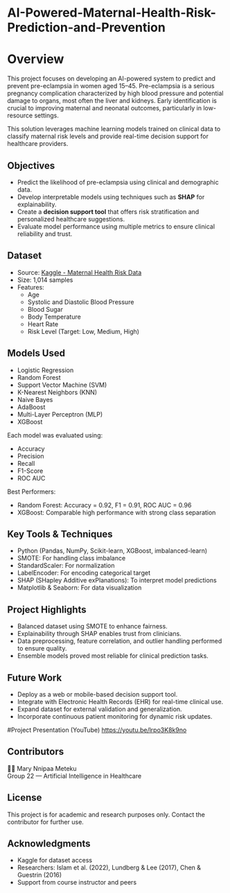 # AI-Powered-Maternal-Health-Risk-Prediction-and-Prevention
#  Overview
This project focuses on developing an AI-powered system to predict and prevent pre-eclampsia in women aged 15–45. Pre-eclampsia is a serious pregnancy complication characterized by high blood pressure and potential damage to organs, most often the liver and kidneys. Early identification is crucial to improving maternal and neonatal outcomes, particularly in low-resource settings.

This solution leverages machine learning models trained on clinical data to classify maternal risk levels and provide real-time decision support for healthcare providers.
## Objectives
- Predict the likelihood of pre-eclampsia using clinical and demographic data.
- Develop interpretable models using techniques such as **SHAP** for explainability.
- Create a **decision support tool** that offers risk stratification and personalized healthcare suggestions.
- Evaluate model performance using multiple metrics to ensure clinical reliability and trust.
  
## Dataset

- Source: [Kaggle - Maternal Health Risk Data](https://www.kaggle.com/datasets/csafrit2/maternal-health-risk-data)
- Size: 1,014 samples
- Features:
  - Age
  - Systolic and Diastolic Blood Pressure
  - Blood Sugar
  - Body Temperature
  - Heart Rate
  - Risk Level (Target: Low, Medium, High)

## Models Used

- Logistic Regression
- Random Forest
- Support Vector Machine (SVM)
- K-Nearest Neighbors (KNN)
- Naive Bayes
- AdaBoost
- Multi-Layer Perceptron (MLP)
- XGBoost

Each model was evaluated using:
- Accuracy
- Precision
- Recall
- F1-Score
- ROC AUC

Best Performers:
- Random Forest: Accuracy = 0.92, F1 = 0.91, ROC AUC = 0.96
- XGBoost: Comparable high performance with strong class separation

## Key Tools & Techniques

- Python (Pandas, NumPy, Scikit-learn, XGBoost, imbalanced-learn)
- SMOTE: For handling class imbalance
- StandardScaler: For normalization
- LabelEncoder: For encoding categorical target
- SHAP (SHapley Additive exPlanations): To interpret model predictions
- Matplotlib & Seaborn: For data visualization

## Project Highlights

- Balanced dataset using SMOTE to enhance fairness.
- Explainability through SHAP enables trust from clinicians.
- Data preprocessing, feature correlation, and outlier handling performed to ensure quality.
- Ensemble models proved most reliable for clinical prediction tasks.

## Future Work

- Deploy as a web or mobile-based decision support tool.
- Integrate with Electronic Health Records (EHR) for real-time clinical use.
- Expand dataset for external validation and generalization.
- Incorporate continuous patient monitoring for dynamic risk updates.

#Project Presentation (YouTube)
https://youtu.be/lrpo3K8k9no 

## Contributors
👩‍💻 Mary Nnipaa Meteku  
Group 22 — Artificial Intelligence in Healthcare

## License

This project is for academic and research purposes only. Contact the contributor for further use.

## Acknowledgments

- Kaggle for dataset access
- Researchers: Islam et al. (2022), Lundberg & Lee (2017), Chen & Guestrin (2016)
- Support from course instructor and peers

